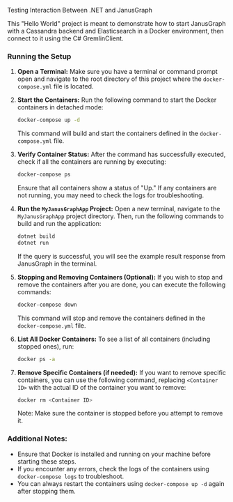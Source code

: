 Testing Interaction Between .NET and JanusGraph

This "Hello World" project is meant to demonstrate how to start JanusGraph with a Cassandra backend and Elasticsearch in a Docker environment, then connect to it using the C# GremlinClient.

### Running the Setup

1. **Open a Terminal:**
   Make sure you have a terminal or command prompt open and navigate to the root directory of this project where the `docker-compose.yml` file is located.

2. **Start the Containers:**
   Run the following command to start the Docker containers in detached mode:

   ```bash
   docker-compose up -d
   ```

   This command will build and start the containers defined in the `docker-compose.yml` file.

3. **Verify Container Status:**
   After the command has successfully executed, check if all the containers are running by executing:

   ```bash
   docker-compose ps
   ```

   Ensure that all containers show a status of "Up." If any containers are not running, you may need to check the logs for troubleshooting.

4. **Run the `MyJanusGraphApp` Project:**
   Open a new terminal, navigate to the `MyJanusGraphApp` project directory. Then, run the following commands to build and run the application:

   ```bash
   dotnet build
   dotnet run
   ```

   If the query is successful, you will see the example result response from JanusGraph in the terminal.

5. **Stopping and Removing Containers (Optional):**
   If you wish to stop and remove the containers after you are done, you can execute the following commands:

   ```bash
   docker-compose down
   ```

   This command will stop and remove the containers defined in the `docker-compose.yml` file.

6. **List All Docker Containers:**
   To see a list of all containers (including stopped ones), run:

   ```bash
   docker ps -a
   ```

7. **Remove Specific Containers (if needed):**
   If you want to remove specific containers, you can use the following command, replacing `<Container ID>` with the actual ID of the container you want to remove:

   ```bash
   docker rm <Container ID>
   ```

   Note: Make sure the container is stopped before you attempt to remove it.

### Additional Notes:
- Ensure that Docker is installed and running on your machine before starting these steps.
- If you encounter any errors, check the logs of the containers using `docker-compose logs` to troubleshoot.
- You can always restart the containers using `docker-compose up -d` again after stopping them. 
